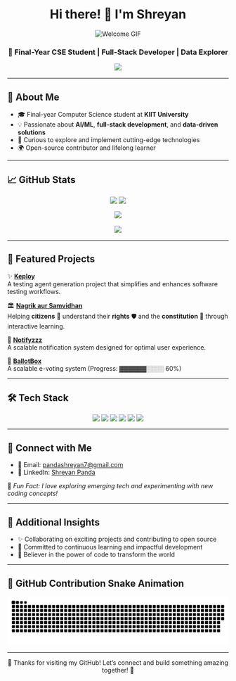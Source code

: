 <h1 align="center">Hi there! 👋 I'm Shreyan</h1>
<p align="center">
  <img src="https://media.giphy.com/media/v1.Y2lkPTc5MGI3NjExYmhzMG96NzBlcm95NHBwemxhemkydG1jNnE4NHY0bmFlcTl4ZDR4byZlcD12MV9naWZzX3NlYXJjaCZjdD1n/du3J3cXyzhj75IOgvA/giphy.gif" alt="Welcome GIF" width="200" />
</p>

<h3 align="center">🚀 Final-Year CSE Student | Full-Stack Developer | Data Explorer</h3>

<p align="center">
  <img src="https://readme-typing-svg.demolab.com/?lines=Solving+Real-World+Problems+with+Code!;Passionate+about+AI%2C+ML+%26+Web+Dev;Let's+Build+Something+Amazing+Together!&center=true&width=500&height=45" />
</p>

---

## 🌟 About Me

- 🎓 Final-year Computer Science student at **KIIT University**  
- 💡 Passionate about **AI/ML**, **full-stack development**, and **data-driven solutions**  
- 🧠 Curious to explore and implement cutting-edge technologies  
- 🌍 Open-source contributor and lifelong learner  

---

## 📈 GitHub Stats

<p align="center">
  <img src="https://github-readme-stats.vercel.app/api?username=pandashreyan&show_icons=true&theme=radical" height="165" />
  <img src="https://github-readme-stats.vercel.app/api/top-langs/?username=pandashreyan&layout=compact&theme=radical" height="165" />
</p>

<p align="center">
  <img src="https://github-profile-trophy.vercel.app/?username=pandashreyan&theme=dracula&no-frame=true&margin-w=15&row=1&column=6" />
</p>

<p align="center">
  <img src="https://streak-stats.demolab.com/?user=pandashreyan&theme=radical" height="150" />
</p>

---

## 🔧 Featured Projects

✨ [**Keploy**](https://github.com/pandashreyan/keploy)  
A testing agent generation project that simplifies and enhances software testing workflows.

🏛️ [**Nagrik aur Samvidhan**](https://github.com/pandashreyan/SIHAPP)  
Helping **citizens** 👥 understand their **rights** 🛡️ and the **constitution** 📜 through interactive learning.

📣 [**Notifyzzz**](https://github.com/pandashreyan/notifyzzz)  
A scalable notification system designed for optimal user experience.

🚧 [**BallotBox**](https://github.com/pandashreyan/Ballotbox-app)  
A scalable e-voting system (Progress: ▓▓▓▓▓▓░░░░ 60%)

---

## 🛠️ Tech Stack

<p align="center">
  <img src="https://img.shields.io/badge/Go-00ADD8?style=for-the-badge&logo=go&logoColor=white" />
  <img src="https://img.shields.io/badge/TypeScript-3178C6?style=for-the-badge&logo=typescript&logoColor=white" />
  <img src="https://img.shields.io/badge/JavaScript-F7DF1E?style=for-the-badge&logo=javascript&logoColor=black" />
  <img src="https://img.shields.io/badge/React-20232A?style=for-the-badge&logo=react&logoColor=61DAFB" />
  <img src="https://img.shields.io/badge/HTML5-E34F26?style=for-the-badge&logo=html5&logoColor=white" />
  <img src="https://img.shields.io/badge/CSS3-1572B6?style=for-the-badge&logo=css3&logoColor=white" />
</p>

---

## 🤝 Connect with Me

- 📧 Email: [pandashreyan7@gmail.com](mailto:pandashreyan7@gmail.com)  
- 💼 LinkedIn: [Shreyan Panda](https://www.linkedin.com/in/shreyan-panda-a4a6aa254/)  

💬 *Fun Fact: I love exploring emerging tech and experimenting with new coding concepts!*

---

## 🌈 Additional Insights

- ✨ Collaborating on exciting projects and contributing to open source  
- 🚀 Committed to continuous learning and impactful development  
- 🧩 Believer in the power of code to transform the world  

---

## 🐍 GitHub Contribution Snake Animation

<picture>
  <source media="(prefers-color-scheme: dark)" srcset="https://raw.githubusercontent.com/pandashreyan/pandashreyan/output/github-snake-dark.svg" />
  <source media="(prefers-color-scheme: light)" srcset="https://raw.githubusercontent.com/pandashreyan/pandashreyan/output/github-snake.svg" />
  <img alt="github-snake" src="https://raw.githubusercontent.com/pandashreyan/pandashreyan/output/github-snake.svg" />
</picture>

---

<p align="center">
  🙏 Thanks for visiting my GitHub! Let’s connect and build something amazing together! 🚀
</p>
